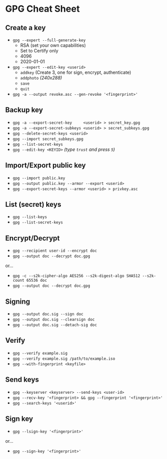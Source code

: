 # GPG Cheat Sheet

## Create a key
* `gpg --expert --full-generate-key`
	* RSA (set your own capabilities)
	* Set to Certify only
	* 4096
	* 2020-01-01
* `gpg --expert --edit-key <userid>`
	* `addkey` (Create 3, one for sign, encrypt, authenticate)
	* `addphoto` *(240x288)*
	* `save`
	* `quit`
* `gpg -a --output revoke.asc --gen-revoke '<fingerprint>'`

## Backup key
* `gpg -a --export-secret-key     <userid> > secret_key.gpg`
* `gpg -a --export-secret-subkeys <userid> > secret_subkeys.gpg`
* `gpg --delete-secret-keys <userid>`
* `gpg --import secret_subkeys.gpg`
* `gpg --list-secret-keys`
* `gpg --edit-key <KEYID>` *(type `trust` and press `5`)*

## Import/Export public key
* `gpg --import public.key`
* `gpg --output public.key --armor --export <userid>`
* `gpg --export-secret-keys --armor <userid> > privkey.asc`

## List (secret) keys
* `gpg --list-keys`
* `gpg --list-secret-keys`

## Encrypt/Decrypt
* `gpg --recipient user-id --encrypt doc`
* `gpg --output doc --decrypt doc.gpg`

or...

* `gpg -c --s2k-cipher-algo AES256 --s2k-digest-algo SHA512 --s2k-count 65536 doc`
* `gpg --output doc --decrypt doc.gpg`

## Signing
* `gpg --output doc.sig --sign doc`
* `gpg --output doc.sig --clearsign doc`
* `gpg --output doc.sig --detach-sig doc`

## Verify
* `gpg --verify example.sig`
* `gpg --verify example.sig /path/to/example.iso`
* `gpg --with-fingerprint <keyfile>`

## Send keys
* `gpg --keyserver <keyserver> --send-keys <user-id>`
* `gpg --recv-key '<fingerprint> && gpg --fingerprint '<fingerprint>'`
* `gpg --search-keys '<userid>'`

## Sign key
* `gpg --lsign-key '<fingerprint>'`

or...

* `gpg --sign-key '<fingerprint>'`